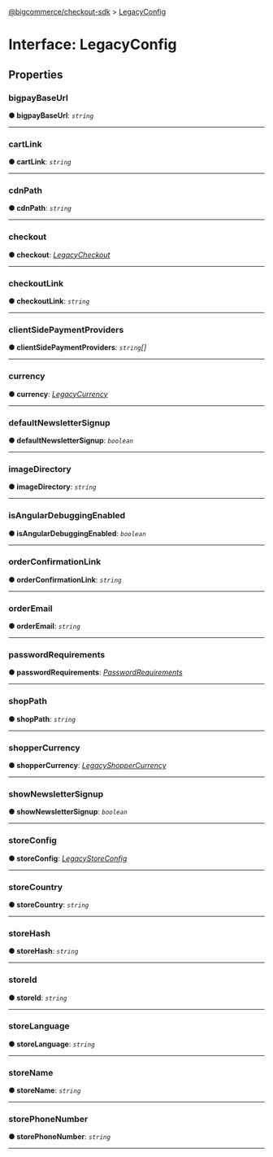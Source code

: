 [@bigcommerce/checkout-sdk](../README.md) > [LegacyConfig](../interfaces/legacyconfig.md)



# Interface: LegacyConfig


## Properties
<a id="bigpaybaseurl"></a>

###  bigpayBaseUrl

**●  bigpayBaseUrl**:  *`string`* 






___

<a id="cartlink"></a>

###  cartLink

**●  cartLink**:  *`string`* 






___

<a id="cdnpath"></a>

###  cdnPath

**●  cdnPath**:  *`string`* 






___

<a id="checkout"></a>

###  checkout

**●  checkout**:  *[LegacyCheckout](legacycheckout.md)* 






___

<a id="checkoutlink"></a>

###  checkoutLink

**●  checkoutLink**:  *`string`* 






___

<a id="clientsidepaymentproviders"></a>

###  clientSidePaymentProviders

**●  clientSidePaymentProviders**:  *`string`[]* 






___

<a id="currency"></a>

###  currency

**●  currency**:  *[LegacyCurrency](legacycurrency.md)* 






___

<a id="defaultnewslettersignup"></a>

###  defaultNewsletterSignup

**●  defaultNewsletterSignup**:  *`boolean`* 






___

<a id="imagedirectory"></a>

###  imageDirectory

**●  imageDirectory**:  *`string`* 






___

<a id="isangulardebuggingenabled"></a>

###  isAngularDebuggingEnabled

**●  isAngularDebuggingEnabled**:  *`boolean`* 






___

<a id="orderconfirmationlink"></a>

###  orderConfirmationLink

**●  orderConfirmationLink**:  *`string`* 






___

<a id="orderemail"></a>

###  orderEmail

**●  orderEmail**:  *`string`* 






___

<a id="passwordrequirements"></a>

###  passwordRequirements

**●  passwordRequirements**:  *[PasswordRequirements](passwordrequirements.md)* 






___

<a id="shoppath"></a>

###  shopPath

**●  shopPath**:  *`string`* 






___

<a id="shoppercurrency"></a>

###  shopperCurrency

**●  shopperCurrency**:  *[LegacyShopperCurrency](legacyshoppercurrency.md)* 






___

<a id="shownewslettersignup"></a>

###  showNewsletterSignup

**●  showNewsletterSignup**:  *`boolean`* 






___

<a id="storeconfig"></a>

###  storeConfig

**●  storeConfig**:  *[LegacyStoreConfig](legacystoreconfig.md)* 






___

<a id="storecountry"></a>

###  storeCountry

**●  storeCountry**:  *`string`* 






___

<a id="storehash"></a>

###  storeHash

**●  storeHash**:  *`string`* 






___

<a id="storeid"></a>

###  storeId

**●  storeId**:  *`string`* 






___

<a id="storelanguage"></a>

###  storeLanguage

**●  storeLanguage**:  *`string`* 






___

<a id="storename"></a>

###  storeName

**●  storeName**:  *`string`* 






___

<a id="storephonenumber"></a>

###  storePhoneNumber

**●  storePhoneNumber**:  *`string`* 






___


